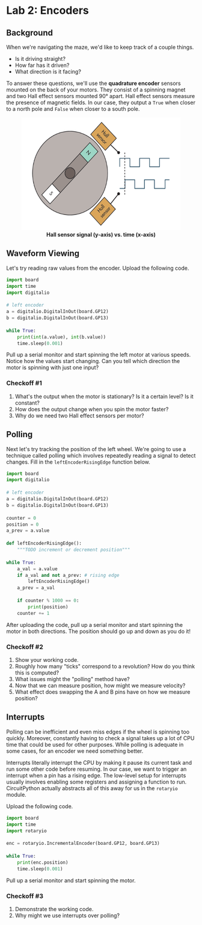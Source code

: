 # Lab 2: Encoders

## Background

When we're navigating the maze, we'd like to keep track of a couple things.

* Is it driving straight?
* How far has it driven?
* What direction is it facing?

To answer these questions, we'll use the **quadrature encoder** sensors mounted on the back of your motors. They consist of a spinning magnet and two Hall effect sensors mounted 90° apart. Hall effect sensors measure the presence of magnetic fields. In our case, they output a `True` when closer to a north pole and `False` when closer to a south pole.

<p align="center">
    <figure>
        <img height="300px" src="imgs/quadrature_encoder.gif" />
        <br>
        <figcaption align="center"><b>Hall sensor signal (y-axis) vs. time (x-axis)</b></figcaption>
    </figure>
</p>

## Waveform Viewing

Let's try reading raw values from the encoder. Upload the following code.

```python
import board
import time
import digitalio

# left encoder
a = digitalio.DigitalInOut(board.GP12)
b = digitalio.DigitalInOut(board.GP13)

while True:
    print(int(a.value), int(b.value))
    time.sleep(0.001)
```

Pull up a serial monitor and start spinning the left motor at various speeds. Notice how the values start changing. Can you tell which direction the motor is spinning with just one input?

### Checkoff #1

1. What's the output when the motor is stationary? Is it a certain level? Is it constant?
2. How does the output change when you spin the motor faster?
3. Why do we need two Hall effect sensors per motor?

## Polling

Next let's try tracking the position of the left wheel. We're going to use a technique called polling which involves repeatedly reading a signal to detect changes. Fill in the `leftEncoderRisingEdge` function below.

```python
import board
import digitalio

# left encoder
a = digitalio.DigitalInOut(board.GP12)
b = digitalio.DigitalInOut(board.GP13)

counter = 0
position = 0
a_prev = a.value

def leftEncoderRisingEdge():
    """TODO increment or decrement position"""

while True:
    a_val = a.value
    if a_val and not a_prev: # rising edge
        leftEncoderRisingEdge()
    a_prev = a_val

    if counter % 1000 == 0:
        print(position)
    counter += 1
```

After uploading the code, pull up a serial monitor and start spinning the motor in both directions. The position should go up and down as you do it!

### Checkoff #2

1. Show your working code.
2. Roughly how many "ticks" correspond to a revolution? How do you think this is computed?
3. What issues might the "polling" method have?
4. Now that we can measure position, how might we measure velocity?
5. What effect does swapping the A and B pins have on how we measure position?

## Interrupts

Polling can be inefficient and even miss edges if the wheel is spinning too quickly. Moreover, constantly having to check a signal takes up a lot of CPU time that could be used for other purposes. While polling is adequate in some cases, for an encoder we need something better.

Interrupts literally interrupt the CPU by making it pause its current task and run some other code before resuming. In our case, we want to trigger an interrupt when a pin has a rising edge. The low-level setup for interrupts usually involves enabling some registers and assigning a function to run. CircuitPython actually abstracts all of this away for us in the `rotaryio` module.

Upload the following code.

```python
import board
import time
import rotaryio

enc = rotaryio.IncrementalEncoder(board.GP12, board.GP13)

while True:
    print(enc.position)
    time.sleep(0.001)
```

Pull up a serial monitor and start spinning the motor.

### Checkoff #3

1. Demonstrate the working code.
2. Why might we use interrupts over polling?
